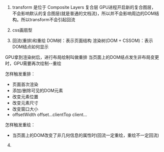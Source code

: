 1. transform 是位于 Composite Layers 复合层
GPU进程开启新的复合图层，不会影响默认的复合图层(就是普通的文档流)，所以并不会影响周边的DOM结构。所以transform不会引起回流 

2. css画扇型

3. 回流(重排)和重绘
DOM树：表示页面结构
渲染树(DOM + CSSOM)：表示DOM结点如何显示

GPU拿到渲染树后，进行布局绘制叫做重排
当页面上的DOM结点发生非布局变更时，GPU需要再次绘制--重绘

怎样触发重排：
- 页面首次渲染
- 添加/删除可见的DOM元素
- 改变元素位置
- 改变元素尺寸
- 改变窗口大小
- offsetWidth offset...clientTop client...

怎样触发重绘：
- 当页面上的DOM改变了非几何信息的属性时(回流一定重绘，重绘不一定回流)

4.

